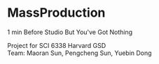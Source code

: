 # MassProduction
1 min Before Studio But You've Got Nothing

Project for SCI 6338 Harvard GSD<br>
Team: Maoran Sun, Pengcheng Sun, Yuebin Dong
